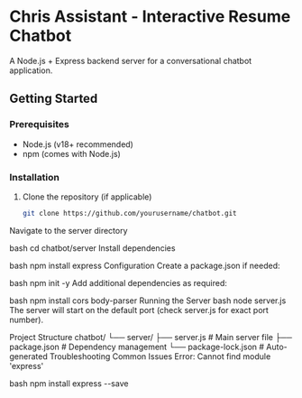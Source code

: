 # Chris Assistant - Interactive Resume Chatbot

A Node.js + Express backend server for a conversational chatbot application.

## Getting Started

### Prerequisites
- Node.js (v18+ recommended)
- npm (comes with Node.js)

### Installation
1. Clone the repository (if applicable)
   ```bash
   git clone https://github.com/yourusername/chatbot.git
Navigate to the server directory

bash
cd chatbot/server
Install dependencies

bash
npm install express
Configuration
Create a package.json if needed:

bash
npm init -y
Add additional dependencies as required:

bash
npm install cors body-parser
Running the Server
bash
node server.js
The server will start on the default port (check server.js for exact port number).

Project Structure
chatbot/
└── server/
    ├── server.js         # Main server file
    ├── package.json      # Dependency management
    └── package-lock.json # Auto-generated
Troubleshooting
Common Issues
Error: Cannot find module 'express'

bash
npm install express --save
